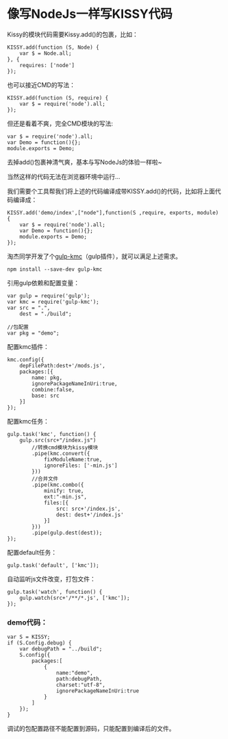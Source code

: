 # 像写NodeJs一样写KISSY代码

Kissy的模块代码需要Kissy.add()的包裹，比如：

    KISSY.add(function (S, Node) {
        var $ = Node.all;
    }, {
        requires: ['node']
    });
    

也可以接近CMD的写法：

    KISSY.add(function (S, require) {
        var $ = require('node').all;
    });
    

但还是看着不爽，完全CMD模块的写法:

    var $ = require('node').all;    
    var Demo = function(){};
    module.exports = Demo;
    

去掉add()包裹神清气爽，基本与写NodeJs的体验一样啦~

当然这样的代码无法在浏览器环境中运行...

我们需要个工具帮我们将上述的代码编译成带KISSY.add()的代码，比如将上面代码编译成：

    KISSY.add('demo/index',["node"],function(S ,require, exports, module) {
        var $ = require('node').all;
        var Demo = function(){};
        module.exports = Demo;
    });
    

淘杰同学开发了个[gulp-kmc][1]（gulp插件），就可以满足上述需求。

    npm install --save-dev gulp-kmc
    

引用gulp依赖和配置变量：

    var gulp = require('gulp');
    var kmc = require('gulp-kmc');
    var src = ".",
        dest = "./build";
    
    //包配置
    var pkg = "demo";
    

配置kmc插件：

    kmc.config({
        depFilePath:dest+'/mods.js',
        packages:[{
            name: pkg,
            ignorePackageNameInUri:true,
            combine:false,
            base: src
        }]
    });
    

配置kmc任务：

    gulp.task('kmc', function() {
        gulp.src(src+"/index.js")
            //转换cmd模块为kissy模块
            .pipe(kmc.convert({
                fixModuleName:true,
                ignoreFiles: ['-min.js']
            }))
            //合并文件
            .pipe(kmc.combo({
                minify: true,
                ext:"-min.js",
                files:[{
                    src: src+'/index.js',
                    dest: dest+'/index.js'
                }]
            }))
            .pipe(gulp.dest(dest));
    });
    

配置default任务：

    gulp.task('default', ['kmc']);
    

自动监听js文件改变，打包文件：

    gulp.task('watch', function() {
        gulp.watch(src+'/**/*.js', ['kmc']);
    });
    

### demo代码：

    var S = KISSY;
    if (S.Config.debug) {
        var debugPath = "../build";
        S.config({
            packages:[
                {
                    name:"demo",
                    path:debugPath,
                    charset:"utf-8",
                    ignorePackageNameInUri:true
                }
            ]
        });
    }
    

调试的包配置路径不能配置到源码，只能配置到编译后的文件。

 [1]: https://www.npmjs.org/package/gulp-kmc